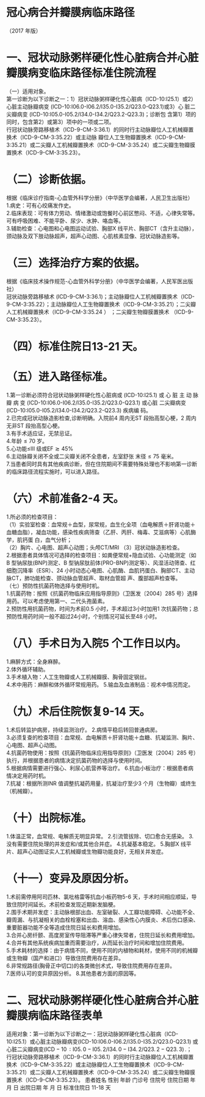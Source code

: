 # 冠心病合并瓣膜病临床路径  
（2017 年版）  
# 一、冠状动脉粥样硬化性心脏病合并心脏瓣膜病变临床路径标准住院流程  
（一）适用对象。  
第一诊断为以下诊断之一：1）冠状动脉粥样硬化性心脏病（ICD-10:I25.1）或2）心脏主动脉瓣病变 (ICD-10:I06.0-I06.2/I35.0-I35.2/Q23.0-Q23.1)或3）心 脏二尖瓣病变 (ICD-10:I05.0-I05.2/I34.0-I34.2/Q23.2-Q23.3)；诊断包 含第1）项的同时，包含第2）或第3）项中的一项或二项。  
行冠状动脉旁路移植术（ICD-9-CM-3:36.1）的同时行主动脉瓣位人工机械瓣置换术（ICD-9-CM-3:35.22）或主动脉 瓣位人工生物瓣置换术（ICD-9-CM-3:35.21）或二尖瓣人工机械瓣置换术（ICD-9-CM-3:35.24）或二尖瓣生物瓣膜置换术（ICD-9-CM-3:35.23）。  
# （二）诊断依据。  
根据《临床诊疗指南-心血管外科学分册》（中华医学会编著，人民卫生出版社）  
1.病史：可有心绞痛发作史。  
2.临床表现：可有体力劳动、情绪激动或饱餐时心前区憋闷、不适，心律失常等。可有呼吸困难、不能平卧、尿少、水肿、咯血等。  
3.辅助检查：心电图和心电图运动试验、胸部X 线平片、胸部CT（含升主动脉），颈动脉及双下肢动脉超声，超声心动图、心肌核素显像、冠状动脉造影等。  
# （三）选择治疗方案的依据。  
根据《临床技术操作规范-心血管外科学分册》（中华医学会编著，人民军医出版社）  
冠状动脉旁路移植术 (ICD-9-CM-3:36.1)；主动脉瓣位人工机械瓣置换术（ICD-9-CM-3:35.22）；主动脉瓣位人工生物瓣置换术（ICD-9-CM-3:35.21）；二尖瓣人工机械瓣置换术（ICD-9-CM-3:35.24 ） ；二尖瓣生物瓣膜置换术
 （ICD-9-CM-3:35.23）。  
# （四）标准住院日13-21 天。  
# （五）进入路径标准。  
1.第一诊断必须符合冠状动脉粥样硬化性心脏病或
(ICD-10:I25.1) 或 心 脏 主 动 脉 瓣 病 变
 (ICD-10:I06.0-I06.2/I35.0-I35.2/Q23.0-Q23.1) 或心脏 二尖瓣病变(ICD-10:I05.0-I05.2/I34.0-I34.2/Q23.2-Q23.3) 疾病编 码。  
2.已完成冠状动脉造影检查,诊断明确。入院前4 周内无ST 段抬高型心梗，2 周内无非ST 段抬高型心梗。  
3.有手术适应证，无禁忌证。  
4.年龄${\leqslant}70$ 岁。  
5.心功能≤III 级或$\mathrm{EF}{\gtrsim}45\%$  
6.主动脉瓣关闭不全或二尖瓣关闭不全患者，左室舒张 末径${\leqslant}75$ 毫米。  
7.当患者同时具有其他疾病诊断，但在住院期间不需要特殊处理也不影响第一诊断的临床路径流程实施时，可以进入路径。  
# （六）术前准备2-4 天。  
1.所必须的检查项目：  
（1）实验室检查：血常规＋血型，尿常规，血生化全项（血电解质＋肝肾功能＋血糖血脂），凝血功能，感染性疾病筛查（乙肝、丙肝、梅毒、艾滋病等）心肌酶学，肌钙蛋 白，血气分析；  
（2）胸片、心电图、超声心动图；头颅CT/MRI （3）冠状动脉造影检查。  
2.根据患者具体情况可选择的检查项目：如粪便常规$+$隐血试验、心功能测定（如B 型钠尿肽(BNP)测定、B 型钠尿肽前体(PRO-BNP)测定等）、风湿活动筛查、红细胞沉降率（ESR）、24 小时动态心电图、心肌酶、血肌钙蛋白、胸部CT、主动脉CT，肺功能检查、颈动脉血管超声、取材血管超 声、腹部超声检查等。  
（七）预防性抗菌药物选择与使用时机。  
1.抗菌药物：按照《抗菌药物临床应用指导原则》（卫医发〔2004〕285 号）选择用药。可以考虑使用第一、二代头孢菌素。  
2.预防性用抗菌药物，时间为术前0.5 小时，手术超过3小时加用1 次抗菌药物；总预防性用药时间一般不超过24小时，个别情况可延长至48 小时。  
# （八）手术日为入院5 个工作日以内。  
1.麻醉方式：全身麻醉。  
2.体外循环辅助。  
3.手术植入物：人工生物瓣或人工机械瓣膜、胸骨固定钢丝。  
4.术中用药：麻醉和体外循环常规用药。 5.输血及血液制品：视术中情况而定。  
# （九）术后住院恢复9-14 天。  
1.术后转监护病房，持续监测治疗。 2.病情平稳后转回普通病房。  
3.必须复查的检查项目：血常规、血电解质＋肝肾功能＋血糖、抗凝监测、胸片、心电图、超声心动图。  
4.抗菌药物使用：按照《抗菌药物临床应用指导原则》（卫医发〔2004〕285 号）执行，并根据患者的病情决定抗菌药物的选择与使用时间。  
5.根据病情需要进行强心、利尿心肌营养等治疗。 6.抗血小板治疗：根据患者病情决定用药时机。  
7.抗凝：根据所测INR 值调整抗凝药用量，抗凝治疗至少3 个月（生物瓣）或终生（机械瓣）。  
# （十）出院标准。  
1.体温正常，血常规、电解质无明显异常。 2.引流管拔除、切口愈合无感染。 3.没有需要住院处理的并发症和/或其他合并症。 4.抗凝基本稳定。 5.胸部X 线平片、超声心动图证实人工机械瓣或生物瓣功能良好，无相关并发症。  
# （十一）变异及原因分析。  
1.术前需停用阿司匹林、氯吡格雷等抗血小板药物5-6 天，手术时间相应顺延，导致住院时间延长。术前检查发现近期新发脑梗。  
2.围手术期并发症：主动脉根部出血、左室破裂、人工瓣功能障碍、心功能不全、瓣周漏、与抗凝相关的血栓栓塞和出血、溶血、感染性心内膜炎、术后伤口感染、重要脏器功能不全等造成住院日延长和费用增加。  
3.合并心房纤颤、高度房室传导阻滞等严重心律失常者，住院日延长和费用增加。  
4.合并有其他系统疾病加重而需要治疗，从而延长治疗时间和增加住院费用。  
5.手术耗材的选择：由于病情不同，使用不同的内植物和耗材，使用不同的机械瓣或生物瓣（国产和进口）导致住院费用存在差异。  
6.非常规路径(胸骨正中切口)的各类微创术式，导致住院费用存在差异。  
7.医师认可的变异原因分析。 8.其他患者方面的原因等。  
# 二、冠状动脉粥样硬化性心脏病合并心脏瓣膜病临床路径表单  
适用对象：第一诊断为以下诊断之一：冠状动脉粥样硬化性心脏病（ICD-10:I25.1）或心脏主动脉瓣病变(ICD-10:I06.0-I06.2/I35.0-I35.2/Q23.0-Q23.1) 或心脏二尖瓣病变$\left(\mathrm{ICD-10\,:I05.\,0-I05.\,2/I34.\,0-I34.\,2/Q23.\,2-Q23.\,3}\right)\,.$；  
行冠状动脉旁路移植术（ICD-9-CM-3:36.1）的同时行主动脉瓣位人工机械瓣置换术（ICD-9-CM-3:35.22）或主动脉瓣位人工生物瓣置换术（ICD-9-CM-3:35.21）或二尖瓣人工机械瓣置换术（ICD-9-CM-3:35.24）或二尖瓣生物瓣膜置换术（ICD-9-CM-3:35.23）。 患者姓名             性别    年龄        门诊号         住院号           住院日期       年  月  日   出院日期      年  月   日  标准住院日 11-18 天  
